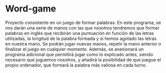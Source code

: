 # Word-game
Proyecto consistente en un juego de formar palabras.
En este programa, se nos darán una serie de manos con las que nosotros tendremos que formar palabras en inglés que recibirán una puntuación en función de
las letras utilizadas, la longitud de la palabra formada y si hemos agotado las letras en nuestra mano.
Se podrán jugar nuevas manos, repetir la mano anterior o finalizar el juego en cualquier momento.
Además, se anexionará un programa adicional que permitirá jugar como lo explicado antes, siendo necesario que juguemos nosotros, y añadirá la posibilidad de
que juegue el propio ordenador, que formará la palabra más valiosa en cada turno.
